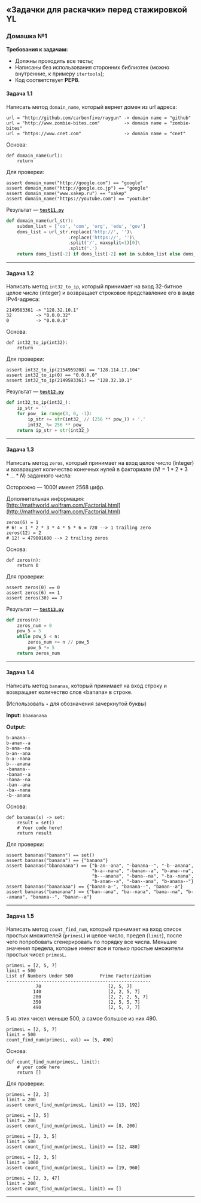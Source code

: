 ## &laquo;Задачки для раскачки&raquo; перед стажировкой YL ##

### Домашка №1 ###

**Требования к задачам:**

- Должны проходить все тесты;
- Написаны без использования сторонних библиотек (можно внутренние, к примеру
`itertools`);
- Код соответствует **PEP8**.


#### Задача 1.1 ####

Написать метод `domain_name`, который вернет домен из url адреса:

```text
url = "http://github.com/carbonfive/raygun" -> domain name = "github"
url = "http://www.zombie-bites.com"         -> domain name = "zombie-bites"
url = "https://www.cnet.com"                -> domain name = "cnet"
```

Основа:

```text
def domain_name(url):
    return
```

Для проверки:

```text
assert domain_name("http://google.com") == "google"
assert domain_name("http://google.co.jp") == "google"
assert domain_name("www.xakep.ru") == "xakep"
assert domain_name("https://youtube.com") == "youtube"
```

Результат&nbsp;&mdash; [**`test11.py`**](test11.py)

```python
def domain_name(url_str):
    subdom_list = ['co', 'com', 'org', 'edu', 'gov']
    doms_list = url_str.replace('http://', '')\
                       .replace('https://', '')\
                       .split('/', maxsplit=1)[0]\
                       .split('.')
    return doms_list[-2] if doms_list[-2] not in subdom_list else doms_list[-3]
```

----

#### Задача 1.2 ####

Написать метод `int32_to_ip`, который принимает на вход 32-битное целое число
(integer) и возвращает строковое представление его в виде IPv4-адреса:

```text
2149583361 -> "128.32.10.1"
32         -> "0.0.0.32"
0          -> "0.0.0.0"
```

Основа:

```text
def int32_to_ip(int32):
    return
```

Для проверки:

```text
assert int32_to_ip(2154959208) == "128.114.17.104"
assert int32_to_ip(0) == "0.0.0.0"
assert int32_to_ip(2149583361) == "128.32.10.1"
```

Результат&nbsp;&mdash; [**`test12.py`**](test12.py)

```python
def int32_to_ip(int32_):
    ip_str = ''
    for pow_ in range(3, 0, -1):
        ip_str += str(int32_ // (256 ** pow_)) + '.'
        int32_ %= 256 ** pow_
    return ip_str + str(int32_)
```

----

#### Задача 1.3 ####

Написать метод `zeros`, который принимает на вход целое число (integer) и
возвращает количество конечных нулей в факториале ($N!=1*2*3*...*N$) заданного числа:

Осторожно&nbsp;&mdash; 1000! имеет 2568 цифр.

Дополнительная информация: [http://mathworld.wolfram.com/Factorial.html](http://mathworld.wolfram.com/Factorial.html)

```text
zeros(6) = 1
# 6! = 1 * 2 * 3 * 4 * 5 * 6 = 720 --> 1 trailing zero
zeros(12) = 2
# 12! = 479001600 --> 2 trailing zeros
```

Основа:

```text
def zeros(n):
    return 0
```

Для проверки:

```text
assert zeros(0) == 0
assert zeros(6) == 1
assert zeros(30) == 7
```

Результат&nbsp;&mdash; [**`test13.py`**](test13.py)

```python
def zeros(n):
    zeros_num = 0
    pow_5 = 5
    while pow_5 < n:
        zeros_num += n // pow_5
        pow_5 *= 5
    return zeros_num
```

----

#### Задача 1.4 ####

Написать метод `bananas`, который принимает на вход строку и возвращает
количество слов &laquo;banana&raquo; в строке.

(Использовать **`-`** для обозначения зачеркнутой буквы)

**Input:** `bbananana`

**Output:**

```text
b-anana--
b-anan--a
b-ana--na
b-an--ana
b-a--nana
b---anana
-banana--
-banan--a
-bana--na
-ban--ana
-ba--nana
-b--anana
```

Основа:

```text
def bananas(s) -> set:
    result = set()
    # Your code here!
    return result
```

Для проверки:

```text
assert bananas("banann") == set()
assert bananas("banana") == {"banana"}
assert bananas("bbananana") == {"b-an--ana", "-banana--", "-b--anana",
                                "b-a--nana", "-banan--a", "b-ana--na",
                                "b---anana", "-bana--na", "-ba--nana",
                                "b-anan--a", "-ban--ana", "b-anana--"}
assert bananas("bananaaa") == {"banan-a-", "banana--", "banan--a"}
assert bananas("bananana") == {"ban--ana", "ba--nana", "bana--na", "b--anana", "banana--", "banan--a"}
```

----

#### Задача 1.5 ####

Написать метод `count_find_num`, который принимает на вход список простых
множителей (`primesL`) и целое число, предел (`limit`), после чего попробовать
сгенерировать по порядку все числа. Меньшие значения предела, которые имеют все
и только простые множители простых чисел `primesL`.

```text
primesL = [2, 5, 7]
limit = 500
List of Numbers Under 500          Prime Factorization
------------------------------------------------------
           70                         [2, 5, 7]
          140                         [2, 2, 5, 7]
          280                         [2, 2, 2, 5, 7]
          350                         [2, 5, 5, 7]
          490                         [2, 5, 7, 7]
```

5 из этих чисел меньше 500, а самое большое из них 490.

```text
primesL = [2, 5, 7]
limit = 500
count_find_num(primesL, val) == [5, 490]
```

Основа:

```text
def count_find_num(primesL, limit):
    # your code here
    return []
```

Для проверки:

```text
primesL = [2, 3]
limit = 200
assert count_find_num(primesL, limit) == [13, 192]

primesL = [2, 5]
limit = 200
assert count_find_num(primesL, limit) == [8, 200]

primesL = [2, 3, 5]
limit = 500
assert count_find_num(primesL, limit) == [12, 480]

primesL = [2, 3, 5]
limit = 1000
assert count_find_num(primesL, limit) == [19, 960]

primesL = [2, 3, 47]
limit = 200
assert count_find_num(primesL, limit) == []
```

----
